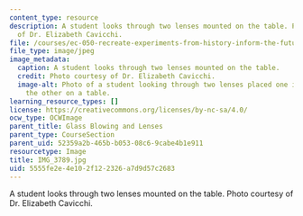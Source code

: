 ```yaml
---
content_type: resource
description: A student looks through two lenses mounted on the table. Photo courtesy
  of Dr. Elizabeth Cavicchi.
file: /courses/ec-050-recreate-experiments-from-history-inform-the-future-from-the-past-galileo-january-iap-2010/5555fe2e4e102f122326a7d9d57c2683_IMG_3789.jpg
file_type: image/jpeg
image_metadata:
  caption: A student looks through two lenses mounted on the table.
  credit: Photo courtesy of Dr. Elizabeth Cavicchi.
  image-alt: Photo of a student looking through two lenses placed one in front of
    the other on a table.
learning_resource_types: []
license: https://creativecommons.org/licenses/by-nc-sa/4.0/
ocw_type: OCWImage
parent_title: Glass Blowing and Lenses
parent_type: CourseSection
parent_uid: 52359a2b-465b-b053-08c6-9cabe4b1e911
resourcetype: Image
title: IMG_3789.jpg
uid: 5555fe2e-4e10-2f12-2326-a7d9d57c2683
---
```

A student looks through two lenses mounted on the table. Photo courtesy of Dr. Elizabeth Cavicchi.
